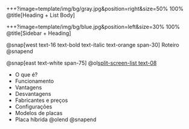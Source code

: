 +++?image=template/img/bg/gray.jpg&position=right&size=50% 100%
@title[Heading + List Body]


+++?image=template/img/bg/blue.jpg&position=left&size=30% 100%
@title[Sidebar + Heading]

@snap[west text-16 text-bold text-italic text-orange span-30]
Roteiro
@snapend

@snap[east text-white span-75]
@ol[split-screen-list text-08](false)
- O que é?
- Funcionamento
- Vantagens
- Desvantagens
- Fabricantes e preços
- Configurações
- Modelos de placas
- Placa híbrida
@olend
@snapend
